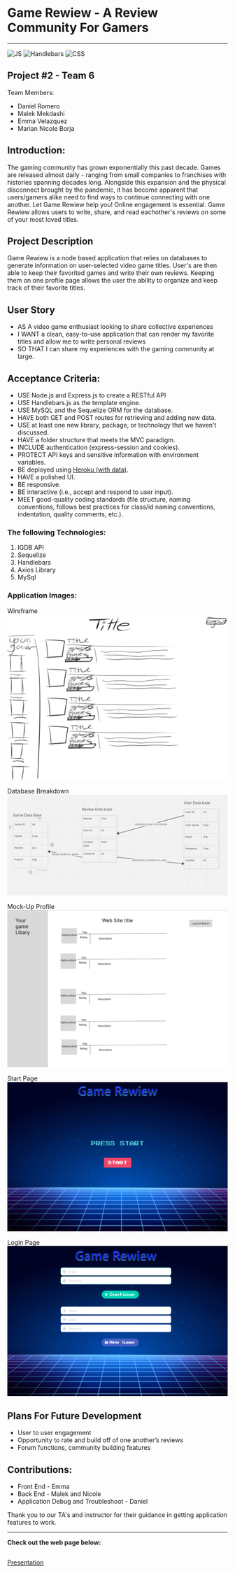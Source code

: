 # Game Rewiew - A Review Community For Gamers
---
![JS](https://img.shields.io/badge/JavaScript-59%25-yellow)
![Handlebars](https://img.shields.io/badge/Handlebars-31%25-orange)
![CSS](https://img.shields.io/badge/CSS-3%10-blue) 


## Project #2 - Team 6

Team Members:
- Daniel Romero
- Malek Mekdashi
- Emma Velazquez
- Marian Nicole Borja 

## Introduction: 
The gaming community has grown exponentially this past decade. Games are released almost daily - ranging from small companies to franchises with histories spanning decades long. Alongside this expansion and the physical disconnect brought by the pandemic, it has become apparent that users/gamers alike need to find ways to continue connecting with one another. Let Game Rewiew help you! Online engagement is essential. Game Rewiew allows users to write, share, and read eachother's reviews on some of your most loved titles. 

## Project Description

Game Rewiew is a node based application that relies on databases to generate information on user-selected video game titles. User's are then able to keep their favorited games and write their own reviews. Keeping them on one profile page allows the user the ability to organize and keep track of their favorite titles.

## User Story

- AS A video game enthusiast looking to share collective experiences
- I WANT a clean, easy-to-use application that can render my favorite titles and allow me to write personal reviews
- SO THAT I can share my experiences with the gaming community at large.  

## Acceptance Criteria: 

- USE Node.js and Express.js to create a RESTful API
- USE Handlebars.js as the template engine.
- USE MySQL and the Sequelize ORM for the database.
- HAVE both GET and POST routes for retrieving and adding new data.
- USE at least one new library, package, or technology that we haven’t discussed.
- HAVE a folder structure that meets the MVC paradigm.
- INCLUDE authentication (express-session and cookies).
- PROTECT API keys and sensitive information with environment variables.
- BE deployed using [Heroku (with data)](https://coding-boot-camp.github.io/full-stack/heroku/deploy-with-heroku-and-mysql).
- HAVE a polished UI.
- BE responsive.
- BE interactive (i.e., accept and respond to user input).
- MEET good-quality coding standards (file structure, naming conventions, follows best practices for class/id naming conventions, indentation, quality comments, etc.).

### The following Technologies:
1. IGDB API
2. Sequelize 
3. Handlebars
4. Axios Library
5. MySql

### Application Images:

Wireframe 
<img src= "https://github.com/dantheman4500/Project-6/blob/7dc6f9fb6771a0d70e066246965373a95c439de0/WireFrame.jpg">

Database Breakdown
<img src="https://github.com/dantheman4500/Project-6/blob/54150b9864fd9f10cebd4e32bec5f20e4cb44d86/Databases.png">

Mock-Up Profile
<img src= "https://github.com/dantheman4500/Project-6/blob/7dc6f9fb6771a0d70e066246965373a95c439de0/Profile%20Mockup.png">

Start Page
<img src= "https://github.com/dantheman4500/Project-6/blob/54150b9864fd9f10cebd4e32bec5f20e4cb44d86/Start%20Image.png">

Login Page
<img src= "https://github.com/dantheman4500/Project-6/blob/54150b9864fd9f10cebd4e32bec5f20e4cb44d86/LoginImage.png">

## Plans For Future Development
- User to user engagement
- Opportunity to rate and build off of one another’s reviews
- Forum functions, community building features

## Contributions:

- Front End - Emma
- Back End - Malek and Nicole
- Application Debug and Troubleshoot - Daniel


Thank you to our TA's and instructor for their guidance in getting application features to work. 

--- 
**Check out the web page below:**
##


[Presentation]()

